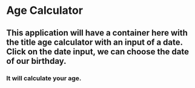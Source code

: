# Age Calculator

## This application will have a container here with the title age calculator with an input of a date. Click on the date input, we can choose the date of our birthday.

### It will calculate your age.
